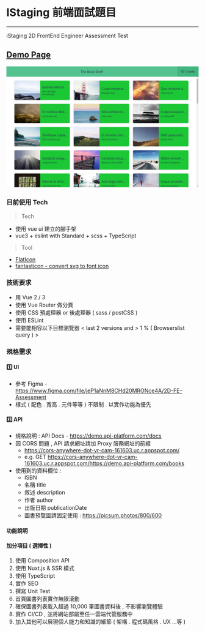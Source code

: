 # IStaging 前端面試題目

---

iStaging 2D FrontEnd Engineer Assessment Test

## [Demo Page](https://andrew781026.github.io/istaging-interview/)

[![screenshot](./docs/screenshot.png)](https://andrew781026.github.io/istaging-interview/)

### 目前使用 Tech

> Tech

- 使用 vue ui 建立的腳手架
- vue3 + eslint with Standard + scss + TypeScript

> Tool

- [FlatIcon](https://www.flaticon.com/)
- [fantasticon - convert svg to font icon](https://github.com/tancredi/fantasticon#readme)

### 技術要求

- 用 Vue 2 / 3
- 使用 Vue Router 做分頁
- 使用 CSS 預處理器 or 後處理器 ( sass / postCSS )
- 使用 ESLint
- 需要能相容以下目標瀏覽器 < last 2 versions and > 1 % ( Browserslist query ) >

### 規格需求

#### 1️⃣ UI

- 參考 Figma - https://www.figma.com/file/jeP1aNnM8CHd20MRONce4A/2D-FE-Assessment
- 樣式 ( 配色 . 寬高 . 元件等等 ) 不限制 . 以實作功能為優先

#### 2️⃣ API

- 規格說明 : API Docs - https://demo.api-platform.com/docs
- 因 CORS 問題 , API 請求網址請加 Proxy 服務網址的前綴
  - https://cors-anywhere-dot-vr-cam-161603.uc.r.appspot.com/
  - e.g. GET https://cors-anywhere-dot-vr-cam-161603.uc.r.appspot.com/https://demo.api-platform.com/books
- 使用到的資料欄位 : 
  - ISBN 
  - 名稱 title 
  - 敘述 description 
  - 作者 author 
  - 出版日期 publicationDate
  - 圖書預覽圖請固定使用 : https://picsum.photos/800/600

#### 功能說明

#### 加分項目 ( 選擇性 )

1. 使用 Composition API
2. 使用 Nuxt.js & SSR 模式
3. 使用 TypeScript
4. 實作 SEO
5. 撰寫 Unit Test 
6. 首頁圖書列表實作無限滾動
7. 確保圖書列表載入超過 10,000 筆圖書資料後 , 不影響瀏覽體驗
8. 實作 CI/CD , 並將網站部屬至任一雲端代管服務中
9. 加入其他可以展現個人能力和知識的細節 ( 架構 . 程式碼風格 . UX ...等 )
